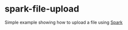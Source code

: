 # spark-file-upload

Simple example showing how to upload a file using [Spark](http://sparkjava.com)
